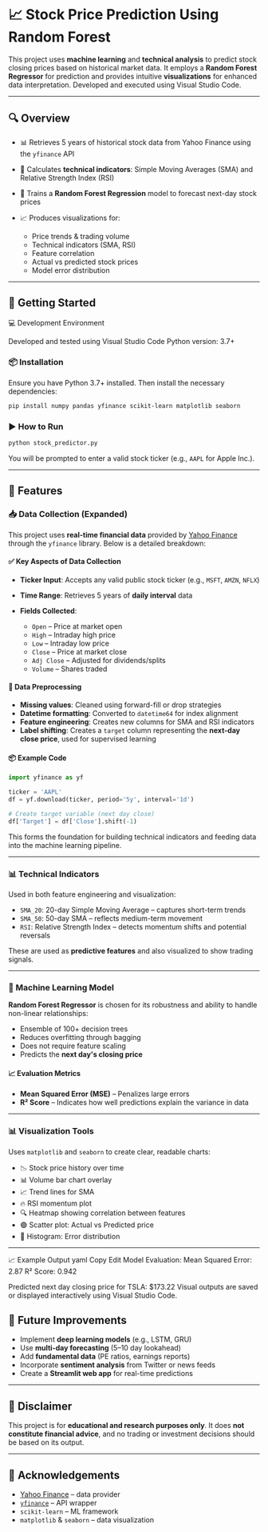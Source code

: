# 📈 Stock Price Prediction Using Random Forest

This project uses **machine learning** and **technical analysis** to predict stock closing prices based on historical market data. It employs a **Random Forest Regressor** for prediction and provides intuitive **visualizations** for enhanced data interpretation. Developed and executed using Visual Studio Code.

---

## 🔍 Overview

* 📊 Retrieves 5 years of historical stock data from Yahoo Finance using the `yfinance` API
* 🧮 Calculates **technical indicators**: Simple Moving Averages (SMA) and Relative Strength Index (RSI)
* 🧠 Trains a **Random Forest Regression** model to forecast next-day stock prices
* 📈 Produces visualizations for:

  * Price trends & trading volume
  * Technical indicators (SMA, RSI)
  * Feature correlation
  * Actual vs predicted stock prices
  * Model error distribution

---

## 🚀 Getting Started

💻 Development Environment

Developed and tested using Visual Studio Code
Python version: 3.7+

### 📦 Installation

Ensure you have Python 3.7+ installed. Then install the necessary dependencies:

```bash
pip install numpy pandas yfinance scikit-learn matplotlib seaborn
```

### ▶️ How to Run

```bash
python stock_predictor.py
```

You will be prompted to enter a valid stock ticker (e.g., `AAPL` for Apple Inc.).

---

## 📂 Features

### 📥 Data Collection (Expanded)

This project uses **real-time financial data** provided by [Yahoo Finance](https://finance.yahoo.com/) through the `yfinance` library. Below is a detailed breakdown:

#### ✅ Key Aspects of Data Collection

* **Ticker Input**: Accepts any valid public stock ticker (e.g., `MSFT`, `AMZN`, `NFLX`)
* **Time Range**: Retrieves 5 years of **daily interval** data
* **Fields Collected**:

  * `Open` – Price at market open
  * `High` – Intraday high price
  * `Low` – Intraday low price
  * `Close` – Price at market close
  * `Adj Close` – Adjusted for dividends/splits
  * `Volume` – Shares traded

#### 🔄 Data Preprocessing

* **Missing values**: Cleaned using forward-fill or drop strategies
* **Datetime formatting**: Converted to `datetime64` for index alignment
* **Feature engineering**: Creates new columns for SMA and RSI indicators
* **Label shifting**: Creates a `target` column representing the **next-day close price**, used for supervised learning

#### 📦 Example Code

```python
import yfinance as yf

ticker = 'AAPL'
df = yf.download(ticker, period='5y', interval='1d')

# Create target variable (next day close)
df['Target'] = df['Close'].shift(-1)
```

This forms the foundation for building technical indicators and feeding data into the machine learning pipeline.

---

### 📊 Technical Indicators

Used in both feature engineering and visualization:

* `SMA_20`: 20-day Simple Moving Average – captures short-term trends
* `SMA_50`: 50-day SMA – reflects medium-term movement
* `RSI`: Relative Strength Index – detects momentum shifts and potential reversals

These are used as **predictive features** and also visualized to show trading signals.

---

### 🤖 Machine Learning Model

**Random Forest Regressor** is chosen for its robustness and ability to handle non-linear relationships:

* Ensemble of 100+ decision trees
* Reduces overfitting through bagging
* Does not require feature scaling
* Predicts the **next day's closing price**

#### 📈 Evaluation Metrics

* **Mean Squared Error (MSE)** – Penalizes large errors
* **R² Score** – Indicates how well predictions explain the variance in data

---

### 📊 Visualization Tools

Uses `matplotlib` and `seaborn` to create clear, readable charts:

* 📉 Stock price history over time
* 📊 Volume bar chart overlay
* 📈 Trend lines for SMA
* 🔥 RSI momentum plot
* 🔍 Heatmap showing correlation between features
* 🟢 Scatter plot: Actual vs Predicted price
* 🔴 Histogram: Error distribution

---

📈 Example Output
yaml
Copy
Edit
Model Evaluation:
  Mean Squared Error: 2.87
  R² Score: 0.942

Predicted next day closing price for TSLA: $173.22
Visual outputs are saved or displayed interactively using Visual Studio Code.

## 🧠 Future Improvements

* Implement **deep learning models** (e.g., LSTM, GRU)
* Use **multi-day forecasting** (5–10 day lookahead)
* Add **fundamental data** (PE ratios, earnings reports)
* Incorporate **sentiment analysis** from Twitter or news feeds
* Create a **Streamlit web app** for real-time predictions

---

## 📌 Disclaimer

This project is for **educational and research purposes only**. It does **not constitute financial advice**, and no trading or investment decisions should be based on its output.

---

## 🙌 Acknowledgements

* [Yahoo Finance](https://finance.yahoo.com/) – data provider
* [`yfinance`](https://github.com/ranaroussi/yfinance) – API wrapper
* `scikit-learn` – ML framework
* `matplotlib` & `seaborn` – data visualization
